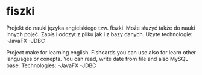 # fiszki
Projekt do nauki języka angielskiego tzw. fiszki. Może służyć także do nauki innych pojęć. Zapis i odczyt z pliku jak i z bazy danych.
Użyte technologie:
-JavaFX
-JDBC

Project make for learning english. Fishcards you can use also for learn other languages or conepts. You can read, write date from file and also MySQL base.
Technologies:
-JavaFX
-JDBC
